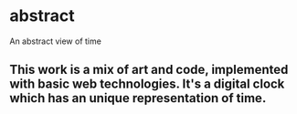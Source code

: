 # abstract
An abstract view of time

## This work is a mix of art and code, implemented with basic web technologies. It's a digital clock which has an unique representation of time.
